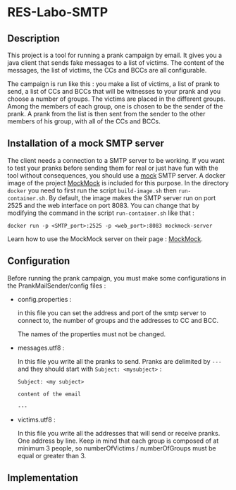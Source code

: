 # RES-Labo-SMTP

## Description

This project is a tool for running a prank campaign by email. It gives you a java client that sends fake messages to a list of victims. The content of the messages, the list of victims, the CCs and BCCs are all configurable.

The campaign is run like this : you make a list of victims, a list of prank to send, a list of CCs and BCCs that will be witnesses to your prank and you choose a number of groups. The victims are placed in the different groups. Among the members of each group, one is chosen to be the sender of the prank. A prank from the list is then sent  from the sender to the other members of his group, with all of the CCs and BCCs.

## Installation of a mock SMTP server

The client needs a connection to a SMTP server to be working. If you want to test your pranks before sending them for real  or just have fun with the tool without consequences, you should use a [mock](https://en.wikipedia.org/wiki/Mock_object) SMTP server. A docker image of the project [MockMock](https://github.com/tweakers/MockMock) is included for this purpose. In the directory `docker` you need to first run the script `build-image.sh` then `run-container.sh`. By default, the image makes the SMTP server run on port 2525 and the web interface on port 8083. You can change that by modifying the command in the script `run-container.sh` like that :

`docker run -p <SMTP_port>:2525 -p <web_port>:8083 mockmock-server`

Learn how to use the MockMock server on their page : [MockMock](https://github.com/tweakers/MockMock).

## Configuration

Before running the prank campaign, you must make some configurations in the PrankMailSender/config files :

* config.properties :

  in this file you can set the address and port of the smtp server to connect to, the number of groups and the addresses to CC and BCC.

  The names of the properties must not be changed.

* messages.utf8 :

  In this file you write all the pranks to send. Pranks are delimited by `---` and they should  start with `Subject: <mysubject>`  :

  ```
  Subject: <my subject>
  
  content of the email
  
  ---
  ```

* victims.utf8 :

  In this file you write all the addresses that will send or receive pranks. One address by line. Keep in mind that each group is composed of at minimum 3 people, so numberOfVictims / numberOfGroups must be equal or greater than 3.

## Implementation

